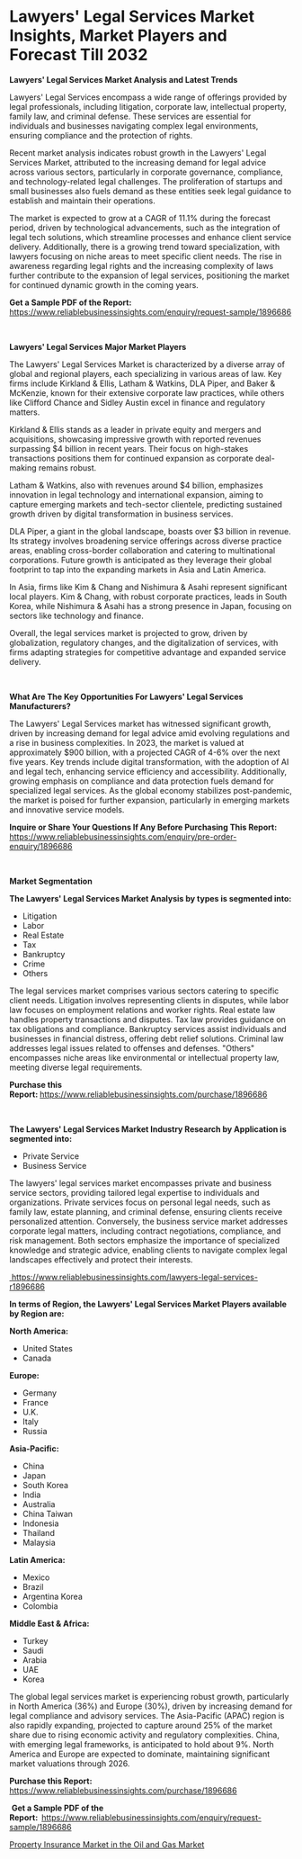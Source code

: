 <p><h1>Lawyers' Legal Services Market Insights, Market Players and Forecast Till 2032</h1></p><p><strong>Lawyers' Legal Services Market Analysis and Latest Trends</strong></p>
<p><p>Lawyers' Legal Services encompass a wide range of offerings provided by legal professionals, including litigation, corporate law, intellectual property, family law, and criminal defense. These services are essential for individuals and businesses navigating complex legal environments, ensuring compliance and the protection of rights. </p><p>Recent market analysis indicates robust growth in the Lawyers' Legal Services Market, attributed to the increasing demand for legal advice across various sectors, particularly in corporate governance, compliance, and technology-related legal challenges. The proliferation of startups and small businesses also fuels demand as these entities seek legal guidance to establish and maintain their operations.</p><p>The market is expected to grow at a CAGR of 11.1% during the forecast period, driven by technological advancements, such as the integration of legal tech solutions, which streamline processes and enhance client service delivery. Additionally, there is a growing trend toward specialization, with lawyers focusing on niche areas to meet specific client needs. The rise in awareness regarding legal rights and the increasing complexity of laws further contribute to the expansion of legal services, positioning the market for continued dynamic growth in the coming years.</p></p>
<p><strong>Get a Sample PDF of the Report:&nbsp;</strong> <a href="https://www.reliablebusinessinsights.com/enquiry/request-sample/1896686?utm_campaign=2313&utm_medium=2&utm_source=Github&utm_content=ia&utm_term=28032025&utm_id=lawyers-legal-services">https://www.reliablebusinessinsights.com/enquiry/request-sample/1896686</a></p>
<p>&nbsp;</p>
<p><strong>Lawyers' Legal Services Major Market Players</strong></p>
<p><p>The Lawyers' Legal Services Market is characterized by a diverse array of global and regional players, each specializing in various areas of law. Key firms include Kirkland & Ellis, Latham & Watkins, DLA Piper, and Baker & McKenzie, known for their extensive corporate law practices, while others like Clifford Chance and Sidley Austin excel in finance and regulatory matters.</p><p>Kirkland & Ellis stands as a leader in private equity and mergers and acquisitions, showcasing impressive growth with reported revenues surpassing $4 billion in recent years. Their focus on high-stakes transactions positions them for continued expansion as corporate deal-making remains robust. </p><p>Latham & Watkins, also with revenues around $4 billion, emphasizes innovation in legal technology and international expansion, aiming to capture emerging markets and tech-sector clientele, predicting sustained growth driven by digital transformation in business services.</p><p>DLA Piper, a giant in the global landscape, boasts over $3 billion in revenue. Its strategy involves broadening service offerings across diverse practice areas, enabling cross-border collaboration and catering to multinational corporations. Future growth is anticipated as they leverage their global footprint to tap into the expanding markets in Asia and Latin America.</p><p>In Asia, firms like Kim & Chang and Nishimura & Asahi represent significant local players. Kim & Chang, with robust corporate practices, leads in South Korea, while Nishimura & Asahi has a strong presence in Japan, focusing on sectors like technology and finance.</p><p>Overall, the legal services market is projected to grow, driven by globalization, regulatory changes, and the digitalization of services, with firms adapting strategies for competitive advantage and expanded service delivery.</p></p>
<p>&nbsp;</p>
<p><strong>What Are The Key Opportunities For Lawyers' Legal Services Manufacturers?</strong></p>
<p><p>The Lawyers' Legal Services market has witnessed significant growth, driven by increasing demand for legal advice amid evolving regulations and a rise in business complexities. In 2023, the market is valued at approximately $900 billion, with a projected CAGR of 4-6% over the next five years. Key trends include digital transformation, with the adoption of AI and legal tech, enhancing service efficiency and accessibility. Additionally, growing emphasis on compliance and data protection fuels demand for specialized legal services. As the global economy stabilizes post-pandemic, the market is poised for further expansion, particularly in emerging markets and innovative service models.</p></p>
<p><strong>Inquire or Share Your Questions If Any Before Purchasing This Report:</strong> <a href="https://www.reliablebusinessinsights.com/enquiry/pre-order-enquiry/1896686?utm_campaign=2313&utm_medium=2&utm_source=Github&utm_content=ia&utm_term=28032025&utm_id=lawyers-legal-services">https://www.reliablebusinessinsights.com/enquiry/pre-order-enquiry/1896686</a></p>
<p>&nbsp;</p>
<p><strong>Market Segmentation</strong></p>
<p><strong>The Lawyers' Legal Services Market Analysis by types is segmented into:</strong></p>
<p><ul><li>Litigation</li><li>Labor</li><li>Real Estate</li><li>Tax</li><li>Bankruptcy</li><li>Crime</li><li>Others</li></ul></p>
<p><p>The legal services market comprises various sectors catering to specific client needs. Litigation involves representing clients in disputes, while labor law focuses on employment relations and worker rights. Real estate law handles property transactions and disputes. Tax law provides guidance on tax obligations and compliance. Bankruptcy services assist individuals and businesses in financial distress, offering debt relief solutions. Criminal law addresses legal issues related to offenses and defenses. "Others" encompasses niche areas like environmental or intellectual property law, meeting diverse legal requirements.</p></p>
<p><strong>Purchase this Report:&nbsp;</strong><a href="https://www.reliablebusinessinsights.com/purchase/1896686?utm_campaign=2313&utm_medium=2&utm_source=Github&utm_content=ia&utm_term=28032025&utm_id=lawyers-legal-services">https://www.reliablebusinessinsights.com/purchase/1896686</a></p>
<p>&nbsp;</p>
<p><strong>The Lawyers' Legal Services Market Industry Research by Application is segmented into:</strong></p>
<p><ul><li>Private Service</li><li>Business Service</li></ul></p>
<p><p>The lawyers' legal services market encompasses private and business service sectors, providing tailored legal expertise to individuals and organizations. Private services focus on personal legal needs, such as family law, estate planning, and criminal defense, ensuring clients receive personalized attention. Conversely, the business service market addresses corporate legal matters, including contract negotiations, compliance, and risk management. Both sectors emphasize the importance of specialized knowledge and strategic advice, enabling clients to navigate complex legal landscapes effectively and protect their interests.</p></p>
<p><a href="https://www.reliablebusinessinsights.com/lawyers-legal-services-r1896686?utm_campaign=2313&utm_medium=2&utm_source=Github&utm_content=ia&utm_term=28032025&utm_id=lawyers-legal-services">&nbsp;https://www.reliablebusinessinsights.com/lawyers-legal-services-r1896686</a></p>
<p><strong>In terms of Region, the Lawyers' Legal Services Market Players available by Region are:</strong></p>
<p>
    <p> <strong> North America: </strong>
        <ul>
            <li>United States</li>
            <li>Canada</li>
        </ul>
        </p> 
    <p> <strong> Europe: </strong>
        <ul>
            <li>Germany</li>
            <li>France</li>
            <li>U.K.</li>
            <li>Italy</li>
            <li>Russia</li>
        </ul>
        </p> 
    <p> <strong> Asia-Pacific: </strong>
        <ul>
            <li>China</li>
            <li>Japan</li>
            <li>South Korea</li>
            <li>India</li>
            <li>Australia</li>
            <li>China Taiwan</li>
            <li>Indonesia</li>
            <li>Thailand</li>
            <li>Malaysia</li>
        </ul>
        </p> 
    <p> <strong> Latin America: </strong>
        <ul>
            <li>Mexico</li>
            <li>Brazil</li>
            <li>Argentina Korea</li>
            <li>Colombia</li>
        </ul>
        </p> 
    <p> <strong> Middle East & Africa: </strong>
        <ul>
            <li>Turkey</li>
            <li>Saudi</li>
            <li>Arabia</li>
            <li>UAE</li>
            <li>Korea</li>
        </ul>
    </p>
    </p>
<p><p>The global legal services market is experiencing robust growth, particularly in North America (36%) and Europe (30%), driven by increasing demand for legal compliance and advisory services. The Asia-Pacific (APAC) region is also rapidly expanding, projected to capture around 25% of the market share due to rising economic activity and regulatory complexities. China, with emerging legal frameworks, is anticipated to hold about 9%. North America and Europe are expected to dominate, maintaining significant market valuations through 2026.</p></p>
<p><strong>Purchase this Report: </strong><a href="https://www.reliablebusinessinsights.com/purchase/1896686?utm_campaign=2313&utm_medium=2&utm_source=Github&utm_content=ia&utm_term=28032025&utm_id=lawyers-legal-services">https://www.reliablebusinessinsights.com/purchase/1896686</a></p>
<p>&nbsp;<strong>Get a Sample PDF of the Report:&nbsp;&nbsp;</strong><a href="https://www.reliablebusinessinsights.com/enquiry/request-sample/1896686?utm_campaign=2313&utm_medium=2&utm_source=Github&utm_content=ia&utm_term=28032025&utm_id=lawyers-legal-services">https://www.reliablebusinessinsights.com/enquiry/request-sample/1896686</a></p>
<p><strong></strong></p>
<p><p><a href="https://github.com/boitafbg/Market-Research-Report-List-1/blob/main/property-insurance-market-in-the-oil-and-gas-market.md?utm_campaign=2313&utm_medium=2&utm_source=Github&utm_content=ia&utm_term=28032025&utm_id=lawyers-legal-services">Property Insurance Market in the Oil and Gas Market</a></p></p>